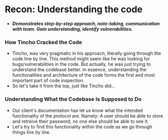 # Recon: Understanding the code
- ***Demonstrates step-by-step approach, note-taking, communication with team. Gain understanding, identify vulnerabilities.***

### How Tincho Cracked the Code
- Tincho, was very pragmatic in his approach, literally going through the code line by line. This method might seem like he was looking for bugs/vulnerabilities in the code. But actually, he was just trying to understand the codebase better. In essence, understanding the functionalities and architecture of the code forms the first and most important part of code inspection.
- So let's take it from the top, just like Tincho did…

### Understanding What the Codebase Is Supposed to Do
- Our client's documentation has let us know what the intended functionality of the protocol are. Namely: A user should be able to store and retreive their password, no one else should be able to see it.
- Let's try to find this functionality within the code as we go through things line by line.
